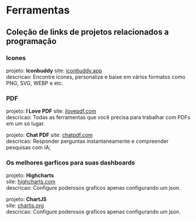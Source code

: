 # Ferramentas

## Coleção de links de projetos relacionados a programação

### Icones
projeto: **Iconbuddy**
site: [iconbuddy.app](https://iconbuddy.app/svg-icons)  
descricao: Encontre ícones, personalize e baixe em vários formatos como PNG, SVG, WEBP e etc.

### PDF
projeto: **I Love PDF**
site: [ilovepdf.com](https://www.ilovepdf.com/)  
descricao: Todas as ferramentas que você precisa para trabalhar com PDFs em um só lugar.

projeto: **Chat PDF**
site: [chatpdf.com](https://www.chatpdf.com/)  
descricao: Responder perguntas instantaneamente e compreender pesquisas com IA;

### Os melhores garficos para suas dashboards
projeto: **Highcharts**  
site: [highcharts.com](https://www.highcharts.com/demo)  
descricao: Configure poderosos graficos apenas configurando um json.

projeto: **ChartJS**  
site: [chartjs.org](https://www.chartjs.org/docs/latest/samples/information.html)  
descricao: Configure poderosos graficos apenas configurando um json.


